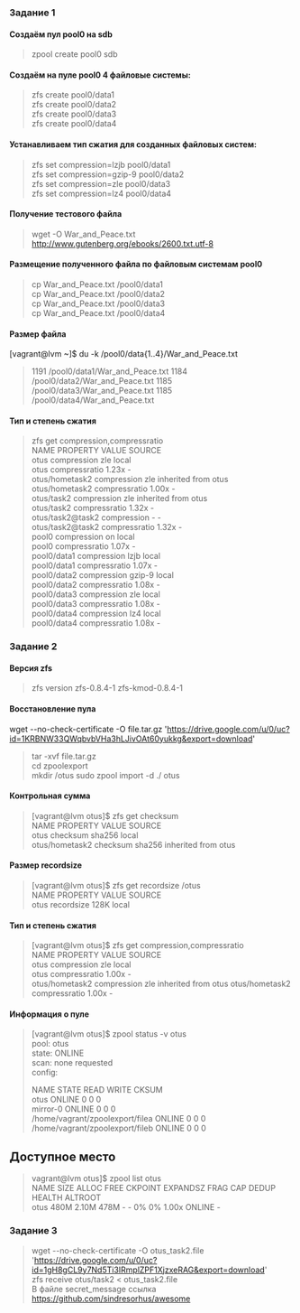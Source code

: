 ### Задание 1

#### Создаём пул pool0 на sdb
>zpool create pool0 sdb  
#### Создаём на пуле pool0 4 файловые системы:
>zfs create pool0/data1  
>zfs create pool0/data2  
>zfs create pool0/data3  
>zfs create pool0/data4  

#### Устанавливаем тип сжатия для созданных файловых систем:
>zfs set compression=lzjb pool0/data1  
>zfs set compression=gzip-9 pool0/data2  
>zfs set compression=zle pool0/data3  
>zfs set compression=lz4 pool0/data4  
#### Получение тестового файла
>wget -O War_and_Peace.txt http://www.gutenberg.org/ebooks/2600.txt.utf-8
#### Размещение полученного файла по файловым системам pool0

>cp War_and_Peace.txt /pool0/data1  
>cp War_and_Peace.txt /pool0/data2  
>cp War_and_Peace.txt /pool0/data3  
>cp War_and_Peace.txt /pool0/data4  

#### Размер файла
[vagrant@lvm ~]$ du -k /pool0/data{1..4}/War_and_Peace.txt
>1191	/pool0/data1/War_and_Peace.txt
>1184	/pool0/data2/War_and_Peace.txt
>1185	/pool0/data3/War_and_Peace.txt
>1185	/pool0/data4/War_and_Peace.txt

#### Тип и степень сжатия
>zfs get compression,compressratio  
>NAME              PROPERTY       VALUE     SOURCE  
>otus              compression    zle       local  
>otus              compressratio  1.23x     -  
>otus/hometask2    compression    zle       inherited from otus  
>otus/hometask2    compressratio  1.00x     -  
>otus/task2        compression    zle       inherited from otus  
>otus/task2        compressratio  1.32x     -  
>otus/task2@task2  compression    -         -  
>otus/task2@task2  compressratio  1.32x     -  
>pool0             compression    on        local  
>pool0             compressratio  1.07x     -  
>pool0/data1       compression    lzjb      local  
>pool0/data1       compressratio  1.07x     -  
>pool0/data2       compression    gzip-9    local  
>pool0/data2       compressratio  1.08x     -  
>pool0/data3       compression    zle       local  
>pool0/data3       compressratio  1.08x     -  
>pool0/data4       compression    lz4       local  
>pool0/data4       compressratio  1.08x     -  



### Задание 2
#### Версия zfs
>zfs version
>zfs-0.8.4-1
>zfs-kmod-0.8.4-1

#### Восстановление пула
wget --no-check-certificate -O file.tar.gz 'https://drive.google.com/u/0/uc?id=1KRBNW33QWqbvbVHa3hLJivOAt60yukkg&export=download'  
>tar -xvf file.tar.gz  
>cd zpoolexport  
>mkdir /otus 
>sudo zpool import -d ./ otus  


#### Контрольная сумма
>[vagrant@lvm otus]$ zfs get checksum  
>NAME            PROPERTY  VALUE      SOURCE  
>otus            checksum  sha256     local  
>otus/hometask2  checksum  sha256     inherited from otus  


#### Размер recordsize
>[vagrant@lvm otus]$ zfs get recordsize /otus  
>NAME  PROPERTY    VALUE    SOURCE  
>otus  recordsize  128K     local  


#### Тип и степень сжатия
>[vagrant@lvm otus]$ zfs get compression,compressratio  
NAME            PROPERTY       VALUE     SOURCE  
>otus            compression    zle       local  
>otus            compressratio  1.00x     -  
>otus/hometask2  compression    zle       inherited from otus 
>otus/hometask2  compressratio  1.00x     -  


#### Информация о пуле
>[vagrant@lvm otus]$ zpool status -v otus  
>  pool: otus  
> state: ONLINE  
>  scan: none requested  
>config:  
>  
>	NAME                                 STATE     READ WRITE CKSUM  
>	otus                                 ONLINE       0     0     0  
>	  mirror-0                           ONLINE       0     0     0  
	    /home/vagrant/zpoolexport/filea  ONLINE       0     0     0  
>	    /home/vagrant/zpoolexport/fileb  ONLINE       0     0     0  
## Доступное место 
>vagrant@lvm otus]$ zpool list otus  
>NAME   SIZE  ALLOC   FREE  CKPOINT  EXPANDSZ   FRAG    CAP  DEDUP    HEALTH  ALTROOT  
>otus   480M  2.10M   478M        -         -     0%     0%  1.00x    ONLINE  -  




### Задание 3

>wget --no-check-certificate -O otus_task2.file 'https://drive.google.com/u/0/uc?id=1gH8gCL9y7Nd5Ti3IRmplZPF1XjzxeRAG&export=download'  
>zfs receive otus/task2 < otus_task2.file  
>В файле secret_message ссылка https://github.com/sindresorhus/awesome  

















